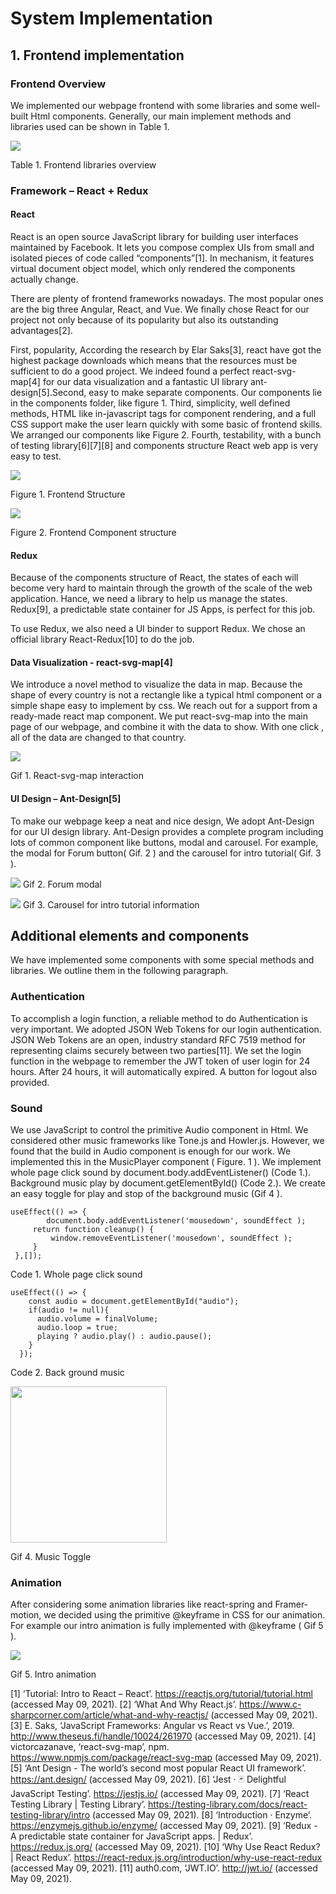 # System Implementation

## 1. Frontend implementation 

### Frontend Overview 

We implemented our webpage frontend with some libraries and some well-built Html components. Generally, our main implement methods and libraries used can be shown in Table 1.  

![](https://i.imgur.com/JRxxAtG.png)

Table 1. Frontend libraries overview

### Framework – React + Redux

#### React

React is an open source JavaScript library for building user interfaces maintained by Facebook. It lets you compose complex UIs from small and isolated pieces of code called “components”[1]. In mechanism, it features virtual document object model, which only rendered the components actually change.

There are plenty of frontend frameworks nowadays. The most popular ones are the big three Angular, React, and Vue. We finally chose React for our project not only because of its popularity but also its outstanding advantages[2].  

First, popularity, According the research by Elar Saks[3],  react have got the highest package downloads which means that the resources must be sufficient to do a good project. We indeed found a perfect react-svg-map[4] for our data visualization  and a fantastic UI library ant-design[5].Second, easy to make separate components. Our components lie in the components folder, like figure 1. Third, simplicity, well defined methods, HTML like in-javascript tags for component rendering, and a full CSS support make the user learn quickly with some basic of frontend skills. We arranged our components like Figure 2.  Fourth, testability, with a bunch of testing library[6][7][8] and components structure React web app is very easy to test.


![](https://i.imgur.com/YoCjRnZ.png)

Figure 1. Frontend Structure


 ![](https://i.imgur.com/yvgBfur.png)
 
Figure 2. Frontend Component structure

#### Redux

Because of the components structure of React, the states of each will become very hard to maintain through the growth of the scale of the web application. Hance, we need a library to help us manage the states. Redux[9], a predictable state container for JS Apps, is perfect for this job.

To use Redux, we also need a UI binder to support Redux. We chose an official library React-Redux[10] to do the job.


#### Data Visualization - react-svg-map[4]

We introduce a novel method to visualize the data in map. Because the shape of every country is not a rectangle like a typical html component or a simple shape easy to implement by css.  We reach out for a support from a ready-made react map component. We put react-svg-map into the main page of our webpage,  and combine it with the data to show. With one click , all of the data are changed to that country.


![](https://i.imgur.com/yUD0PFY.gif)

Gif 1. React-svg-map interaction


#### UI Design – Ant-Design[5]

To make our webpage keep a neat and nice design, We adopt Ant-Design for our UI design library. Ant-Design provides a complete program including lots of common component like buttons, modal and carousel. For example, the modal for Forum button( Gif. 2 ) and the carousel for intro tutorial( Gif. 3 ).


 ![](https://i.imgur.com/kojuIm3.gif)
Gif 2. Forum modal


![](https://i.imgur.com/OfhgDH7.gif)
Gif 3. Carousel for intro tutorial information


## Additional elements and components

We have implemented some components with some special methods and libraries. We outline them in the following paragraph.

### Authentication

To accomplish a login function, a reliable method to do Authentication is very important. We adopted JSON Web Tokens for our login authentication. JSON Web Tokens are an open, industry standard RFC 7519 method for representing claims securely between two parties[11]. We set the login function  in the webpage to remember the JWT token of user login for 24 hours. After 24 hours, it will automatically expired. A button for logout also provided. 

### Sound

We use JavaScript to control the primitive Audio component in Html. We considered other music frameworks like Tone.js and Howler.js. However, we found that the build in Audio component is enough for our work. We implemented this in the MusicPlayer component ( Figure. 1 ). We implement whole page click sound by document.body.addEventListener() (Code 1.). Background music play by document.getElementById() (Code 2.). We create an easy toggle for play and stop of the background music (Gif 4 ). 


 ```
useEffect(() => {
         document.body.addEventListener('mousedown', soundEffect );
      return function cleanup() {
          window.removeEventListener('mousedown', soundEffect );
      } 
  },[]);
  ```
Code 1. Whole page click sound


```
useEffect(() => {
    const audio = document.getElementById("audio");
    if(audio != null){
      audio.volume = finalVolume;
      audio.loop = true;
      playing ? audio.play() : audio.pause();
    }
  });
```
Code 2. Back ground music



<img width="250" height="250" src="https://i.imgur.com/9jmaRJQ.gif">

Gif 4. Music Toggle

### Animation

After considering some animation libraries like react-spring and Framer-motion, we decided using the primitive @keyframe in CSS for our animation. For example our intro animation is fully implemented with  @keyframe ( Gif 5 ).

 
![](https://i.imgur.com/VM7Dp0l.gif)

Gif 5. Intro animation


[1]    ‘Tutorial: Intro to React – React’. https://reactjs.org/tutorial/tutorial.html (accessed May 09, 2021).
[2]    ‘What And Why React.js’. https://www.c-sharpcorner.com/article/what-and-why-reactjs/ (accessed May 09, 2021).
[3]    E. Saks, ‘JavaScript Frameworks: Angular vs React vs Vue.’, 2019. http://www.theseus.fi/handle/10024/261970 (accessed May 09, 2021).
[4]    victorcazanave, ‘react-svg-map’, npm. https://www.npmjs.com/package/react-svg-map (accessed May 09, 2021).
[5]    ‘Ant Design - The world’s second most popular React UI framework’. https://ant.design/ (accessed May 09, 2021).
[6]    ‘Jest · 🃏 Delightful JavaScript Testing’. https://jestjs.io/ (accessed May 09, 2021).
[7]    ‘React Testing Library | Testing Library’. https://testing-library.com/docs/react-testing-library/intro (accessed May 09, 2021).
[8]    ‘Introduction · Enzyme’. https://enzymejs.github.io/enzyme/ (accessed May 09, 2021).
[9]    ‘Redux - A predictable state container for JavaScript apps. | Redux’. https://redux.js.org/ (accessed May 09, 2021).
[10]    ‘Why Use React Redux? | React Redux’. https://react-redux.js.org/introduction/why-use-react-redux (accessed May 09, 2021).
[11]    auth0.com, ‘JWT.IO’. http://jwt.io/ (accessed May 09, 2021).








